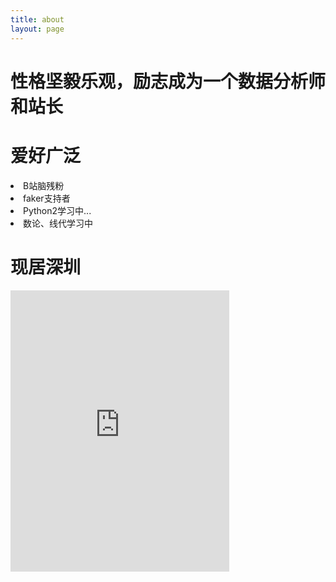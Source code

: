 ```yaml
---
title: about
layout: page
---
```

<dive>
<h1>性格坚毅乐观，励志成为一个数据分析师和站长  </h1>

<h1>爱好广泛</h1>
<li>B站脑残粉</li>

<li>faker支持者</li>

<li>Python2学习中...</li>

<li>数论、线代学习中</li>

<h1>现居深圳</h1></div>
<!-- Load Facebook SDK for JavaScript -->
<div id="fb-root"></div>
<script>
  window.fbAsyncInit = function() {
    FB.init({
      xfbml            : true,
      version          : 'v3.2'
    });
  };

  (function(d, s, id) {
  var js, fjs = d.getElementsByTagName(s)[0];
  if (d.getElementById(id)) return;
  js = d.createElement(s); js.id = id;
  js.src = 'https://connect.facebook.net/en_US/sdk/xfbml.customerchat.js';
  fjs.parentNode.insertBefore(js, fjs);
}(document, 'script', 'facebook-jssdk'));</script>

<!-- Your customer chat code -->
<div class="fb-customerchat"
  attribution=setup_tool
  page_id="1964757066968313">
</div>
<div><iframe src="https://www.facebook.com/plugins/page.php?href=https%3A%2F%2Fwww.facebook.com%2Fjin.zhong.9216&tabs=timeline&width=0&height=450&small_header=false&adapt_container_width=true&hide_cover=false&show_facepile=true&appId=364535477658005" width="350" height="450" style="border:none;overflow:hidden" scrolling="no" frameborder="0" allowTransparency="true" allow="encrypted-media"></iframe></div>
